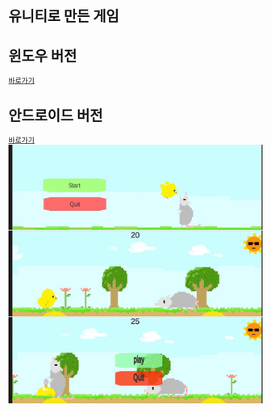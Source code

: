 # 유니티로 만든 게임 
<h1>윈도우 버전</h1>
<a href="https://drive.google.com/drive/folders/1yrp6rh358o2Fif5vuTFjlznGlgM0cU7r?usp=sharing">바로가기</a>
<h1>안드로이드 버전</h1>
<a href="https://drive.google.com/drive/folders/1V98JJKeoCSpb4io0Y7MEnR4VRWUDmHgy?usp=sharing">바로가기</a>
<img src="./gameimg.png">
